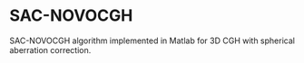 # SAC-NOVOCGH
SAC-NOVOCGH algorithm implemented in Matlab for 3D CGH with spherical aberration correction.
